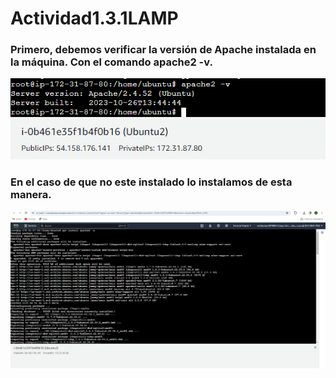 # Actividad1.3.1LAMP
### Primero, debemos verificar la versión de Apache instalada en la máquina. Con el comando apache2 -v.
![](https://github.com/LucasCres/Actividad1.3.1LAMP/blob/main/img/1.png)

### En el caso de que no este instalado lo instalamos de esta manera.
![](https://github.com/LucasCres/Actividad1.3.1LAMP/blob/main/img/unnamed.png)
